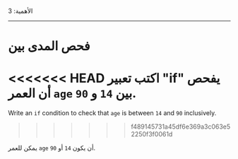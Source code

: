 الأهمية: 3

---

# فحص المدى بين

<<<<<<< HEAD
اكتب تعبير "if" يفحص أن العمر `age` بين `14` و `90`.
=======
Write an `if` condition to check that `age` is between `14` and `90` inclusively.
>>>>>>> f489145731a45df6e369a3c063e52250f3f0061d

يمكن للعمر `age` أن يكون `14` أو `90`.
